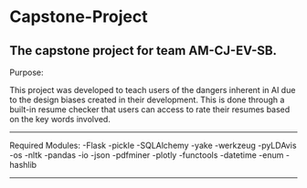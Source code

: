 # Capstone-Project
The capstone project for team AM-CJ-EV-SB.
-------------------------------------------------------------------------------------------------------------------------------------------
Purpose:

This project was developed to teach users of the dangers inherent in AI due to the design biases created in their development.
This is done through a built-in resume checker that users can access to rate their resumes based on the key words involved.

-------------------------------------------------------------------------------------------------------------------------------------------

Required Modules:
-Flask		-pickle
-SQLAlchemy	-yake
-werkzeug	-pyLDAvis
-os		-nltk
-pandas		-io
-json		-pdfminer
-plotly		-functools
-datetime	-enum
-hashlib

-------------------------------------------------------------------------------------------------------------------------------------------
